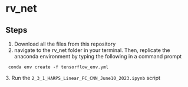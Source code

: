 # rv_net


## Steps
1. Download all the files from this repository
2. navigate to the rv_net folder in your terminal. Then, replicate the anaconda environment by typing the following in a command prompt
<p><code> conda env create -f tensorflow_env.yml </code></p> 
3. Run the <code>2_3_1_HARPS_Linear_FC_CNN_June10_2023.ipynb</code>  script
